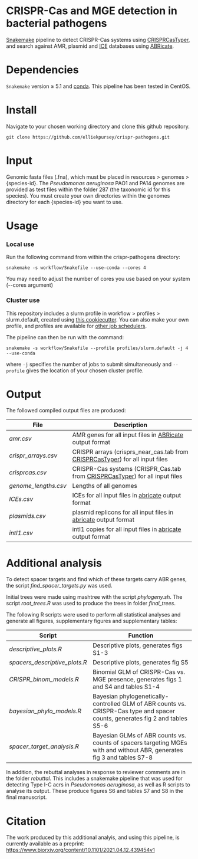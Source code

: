 # CRISPR-Cas and MGE detection in bacterial pathogens

[Snakemake](https://snakemake.readthedocs.io/en/stable/) pipeline to detect CRISPR-Cas systems using [CRISPRCasTyper](https://github.com/Russel88/CRISPRCasTyper), and search against AMR, plasmid and [ICE](https://db-mml.sjtu.edu.cn/ICEberg/) databases using [ABRicate](https://github.com/tseemann/abricate).    

Dependencies
====== 
`Snakemake` version ≥ 5.1 and [conda](https://docs.conda.io/projects/conda/en/latest/user-guide/install/index.html). This pipeline has been tested in CentOS.

Install
====== 
Navigate to your chosen working directory and clone this github repository.

```shell
git clone https://github.com/elliekpursey/crispr-pathogens.git
```
Input
====== 
Genomic fasta files (.fna), which must be placed in resources > genomes > {species-id}. The *Pseudomonas aeruginosa* PAO1 and PA14 genomes are provided as test files within the folder 287 (the taxonomic id for this species). You must create your own directories within the genomes directory for each {species-id} you want to use.

Usage
======

### Local use
Run the following command from within the crispr-pathogens directory:

```shell
snakemake -s workflow/Snakefile --use-conda --cores 4
```

You may need to adjust the number of cores you use based on your system (--cores argument)

### Cluster use
This repository includes a slurm profile in workflow > profiles > slurm.default, created using [this cookiecutter](https://github.com/Snakemake-Profiles/slurm). You can also make your own profile, and profiles are available for [other job schedulers](https://github.com/Snakemake-Profiles).

The pipeline can then be run with the command:

```shell
snakemake -s workflow/Snakefile --profile profiles/slurm.default -j 4 --use-conda
``` 

where `-j` specifies the number of jobs to submit simultaneously and `--profile` gives the location of your chosen cluster profile.

Output
====== 
The followed compiled output files are produced:

File | Description 
--- | --- 
*amr.csv* | AMR genes for all input files in [ABRicate](https://github.com/tseemann/abricate#output) output format
*crispr_arrays.csv* | CRISPR arrays (crisprs_near_cas.tab from [CRISPRCasTyper](https://github.com/Russel88/CRISPRCasTyper#output-)) for all input files 
*crisprcas.csv* | CRISPR-Cas systems (CRISPR_Cas.tab from [CRISPRCasTyper](https://github.com/Russel88/CRISPRCasTyper#output-)) for all input files 
*genome_lengths.csv* | Lengths of all genomes 
*ICEs.csv* | ICEs for all input files in [abricate](https://github.com/tseemann/abricate#output) output format
*plasmids.csv* | plasmid replicons for all input files in [abricate](https://github.com/tseemann/abricate#output) output format 
*intI1.csv* | intI1 copies for all input files in [abricate](https://github.com/tseemann/abricate#output) output format

Additional analysis
====== 

To detect spacer targets and find which of these targets carry ABR genes, the script *find_spacer_targets.py* was used.

Initial trees were made using mashtree with the script *phylogeny.sh*. The script *root_trees.R* was used to produce the trees in folder *final_trees*.

The following R scripts were used to perform all statistical analyses and generate all figures, supplementary figures and supplementary tables:

Script | Function 
--- | --- 
*descriptive_plots.R* | Descriptive plots, generates figs S1-3
*spacers_descriptive_plots.R* | Descriptive plots, generates fig S5
*CRISPR_binom_models.R* | Binomial GLM of CRISPR-Cas vs. MGE presence, generates figs 1 and S4 and tables S1-4
*bayesian_phylo_models.R* | Bayesian phylogenetically-controlled GLM of ABR counts vs. CRISPR-Cas type and spacer counts, generates fig 2 and tables S5-6
*spacer_target_analysis.R* | Bayesian GLMs of ABR counts vs. counts of spacers targeting MGEs with and without ABR, generates fig 3 and tables S7-8

In addition, the rebuttal analyses in response to reviewer comments are in the folder *rebuttal*. This includes a snakemake pipeline that was used for detecting Type I-C acrs in *Pseudomonas aeruginosa*, as well as R scripts to analyse its output. These produce figures S6 and tables S7 and S8 in the final manuscript.

Citation
======

The work produced by this additional analyis, and using this pipeline, is currently available as a preprint:
https://www.biorxiv.org/content/10.1101/2021.04.12.439454v1
